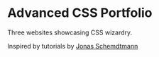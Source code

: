 # Advanced CSS Portfolio
Three websites showcasing CSS wizardry.

Inspired by tutorials by [Jonas Schemdtmann](https://codingheroes.io/)
